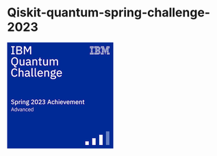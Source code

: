 # Qiskit-quantum-spring-challenge-2023
![badge Logo](ibm-quantum-challenge-spring-2023-achievement.png)
